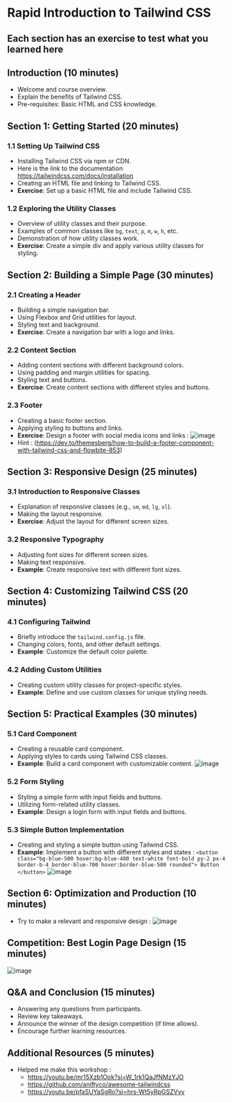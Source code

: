 # Rapid Introduction to Tailwind CSS

## Each section has an exercise to test what you learned here ##
## Introduction (10 minutes)

- Welcome and course overview.
- Explain the benefits of Tailwind CSS.
- Pre-requisites: Basic HTML and CSS knowledge.

## Section 1: Getting Started (20 minutes)

### 1.1 Setting Up Tailwind CSS

- Installing Tailwind CSS via npm or CDN.
- Here is the link to the documentation https://tailwindcss.com/docs/installation
- Creating an HTML file and linking to Tailwind CSS.
- **Exercise**: Set up a basic HTML file and include Tailwind CSS.

### 1.2 Exploring the Utility Classes

- Overview of utility classes and their purpose.
- Examples of common classes like `bg`, `text`, `p`, `m`, `w`, `h`, etc.
- Demonstration of how utility classes work.
- **Exercise**: Create a simple div and apply various utility classes for styling.

## Section 2: Building a Simple Page (30 minutes)

### 2.1 Creating a Header

- Building a simple navigation bar.
- Using Flexbox and Grid utilities for layout.
- Styling text and background.
- **Exercise**: Create a navigation bar with a logo and links.

### 2.2 Content Section

- Adding content sections with different background colors.
- Using padding and margin utilities for spacing.
- Styling text and buttons.
- **Exercise**: Create content sections with different styles and buttons.

### 2.3 Footer

- Creating a basic footer section.
- Applying styling to buttons and links.
- **Exercise**: Design a footer with social media icons and links : 
![image](https://res.cloudinary.com/practicaldev/image/fetch/s--T4a3m4Kp--/c_limit%2Cf_auto%2Cfl_progressive%2Cq_auto%2Cw_800/https://dev-to-uploads.s3.amazonaws.com/uploads/articles/1evctiw3rpte6ry0a7kp.png)
- Hint : (https://dev.to/themesberg/how-to-build-a-footer-component-with-tailwind-css-and-flowbite-853)
## Section 3: Responsive Design (25 minutes)

### 3.1 Introduction to Responsive Classes

- Explanation of responsive classes (e.g., `sm`, `md`, `lg`, `xl`).
- Making the layout responsive.
- **Exercise**: Adjust the layout for different screen sizes.

### 3.2 Responsive Typography

- Adjusting font sizes for different screen sizes.
- Making text responsive.
- **Example**: Create responsive text with different font sizes.

## Section 4: Customizing Tailwind CSS (20 minutes)

### 4.1 Configuring Tailwind

- Briefly introduce the `tailwind.config.js` file.
- Changing colors, fonts, and other default settings.
- **Example**: Customize the default color palette.

### 4.2 Adding Custom Utilities

- Creating custom utility classes for project-specific styles.
- **Example**: Define and use custom classes for unique styling needs.

## Section 5: Practical Examples (30 minutes)

### 5.1 Card Component

- Creating a reusable card component.
- Applying styles to cards using Tailwind CSS classes.
- **Example**: Build a card component with customizable content.
![image](https://user-images.githubusercontent.com/72024056/276267465-9e911d8d-a62c-40d0-b946-330f4ae4c979.png)
### 5.2 Form Styling

- Styling a simple form with input fields and buttons.
- Utilizing form-related utility classes.
- **Example**: Design a login form with input fields and buttons.

### 5.3 Simple Button Implementation

- Creating and styling a simple button using Tailwind CSS.
- **Example**: Implement a button with different styles and states : 
``<button class="bg-blue-500 hover:bg-blue-400 text-white font-bold py-2 px-4 border-b-4 border-blue-700 hover:border-blue-500 rounded">
  Button
</button>``
![image](https://user-images.githubusercontent.com/72024056/276264486-4cab22fe-bff7-4610-91e1-ed2d5272e442.png)

## Section 6: Optimization and Production (10 minutes)

- Try to make a relevant and responsive design : 
![image](https://cwh-full-next-space.fra1.digitaloceanspaces.com/videos/tailwind-course-in-hindi-7/77ae8fa3ae9fd8a699af8cf5b76b7fda.webp)

## Competition: Best Login Page Design (15 minutes)

![image](https://user-images.githubusercontent.com/72024056/276262373-7cc2c6ec-4793-4041-81b3-4bb2d8af0b35.png)

## Q&A and Conclusion (15 minutes)

- Answering any questions from participants.
- Review key takeaways.
- Announce the winner of the design competition (if time allows).
- Encourage further learning resources.

## Additional Resources (5 minutes)

- Helped me make this workshop :
    - https://youtu.be/mr15Xzb1Ook?si=W_1rk1QaJfNMzYJO
    - https://github.com/aniftyco/awesome-tailwindcss
    - https://youtu.be/pfaSUYaSgRo?si=hrs-Wt5yRpGSZVvy